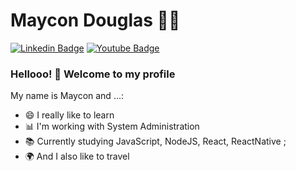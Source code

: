 <!--
### Hi there 👋
**Marcelo391/Marcelo391** is a ✨ _special_ ✨ repository because its `README.md` (this file) appears on your GitHub profile.

Here are some ideas to get you started:

- 🔭 I’m currently working on ...
- 🌱 I’m currently learning ...
- 👯 I’m looking to collaborate on ...
- 🤔 I’m looking for help with ...
- 💬 Ask me about ...
- 📫 How to reach me: ...
- 😄 Pronouns: ...
- ⚡ Fun fact: ...
-->

# Maycon Douglas :man_technologist:

[![Linkedin Badge](https://img.shields.io/badge/-LinkedIn-blue?style=flat-square&logo=Linkedin&logoColor=white&link=https://www.linkedin.com/in/jrmarcelo/)](https://www.linkedin.com/in/maydoug)
[![Youtube Badge](https://img.shields.io/badge/-YouTube-c14438?style=flat-square&logo=YouTube&logoColor=white&link=https://www.youtube.com/user/marcelorde391/)](https://www.youtube.com/channel/UCzhwEW_hAK_xRSk3Yo_3jBg)

### Hellooo! 👋 Welcome to my profile

My name is Maycon and ...:

 - 😄 I really like to learn
 - 📊 I'm working with System Administration
 - 📚 Currently studying JavaScript, NodeJS, React, ReactNative ; 
 - 🌍 And I also like to travel
